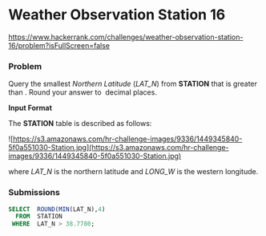 # Weather Observation Station 16

https://www.hackerrank.com/challenges/weather-observation-station-16/problem?isFullScreen=false

### Problem

Query the smallest *Northern Latitude* (*LAT_N*) from **STATION** that is greater than . Round your answer to  decimal places.

**Input Format**

The **STATION** table is described as follows:

![https://s3.amazonaws.com/hr-challenge-images/9336/1449345840-5f0a551030-Station.jpg](https://s3.amazonaws.com/hr-challenge-images/9336/1449345840-5f0a551030-Station.jpg)

where *LAT_N* is the northern latitude and *LONG_W* is the western longitude.

### Submissions

```sql
SELECT  ROUND(MIN(LAT_N),4)
  FROM  STATION
 WHERE  LAT_N > 38.7780;
```
